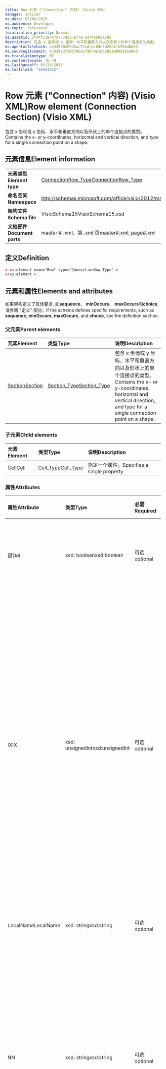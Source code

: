 ```yaml
---
title: Row 元素 ("Connection" 内容) (Visio XML)
manager: soliver
ms.date: 03/09/2015
ms.audience: Developer
ms.topic: reference
localization_priority: Normal
ms.assetid: 3f44fc18-4757-7aba-8778-a474ab93a78d
description: 包含 x 坐标或 y 坐标、水平和垂直方向以及形状上的单个连接点的类型。
ms.openlocfilehash: eb32030e89d3ac77adfdc64e2d20a5fb954dbb53
ms.sourcegitcommit: e7b38e37a9d79becfd679e10420a19890165606d
ms.translationtype: MT
ms.contentlocale: zh-CN
ms.lasthandoff: 05/29/2019
ms.locfileid: "34541762"
---
```

# <a name="row-element-connection-section-visio-xml"></a><span data-ttu-id="c3b1a-103">Row 元素 ("Connection" 内容) (Visio XML)</span><span class="sxs-lookup"><span data-stu-id="c3b1a-103">Row element (Connection Section) (Visio XML)</span></span>

<span data-ttu-id="c3b1a-104">包含 x 坐标或 y 坐标、水平和垂直方向以及形状上的单个连接点的类型。</span><span class="sxs-lookup"><span data-stu-id="c3b1a-104">Contains the x- or y-coordinates, horizontal and vertical direction, and type for a single connection point on a shape.</span></span>
  
## <a name="element-information"></a><span data-ttu-id="c3b1a-105">元素信息</span><span class="sxs-lookup"><span data-stu-id="c3b1a-105">Element information</span></span>

|||
|:-----|:-----|
|<span data-ttu-id="c3b1a-106">**元素类型**</span><span class="sxs-lookup"><span data-stu-id="c3b1a-106">**Element type**</span></span> <br/> |[<span data-ttu-id="c3b1a-107">ConnectionRow_Type</span><span class="sxs-lookup"><span data-stu-id="c3b1a-107">ConnectionRow_Type</span></span>](connectionrow_type-complextypevisio-xml.md) <br/> |
|<span data-ttu-id="c3b1a-108">**命名空间**</span><span class="sxs-lookup"><span data-stu-id="c3b1a-108">**Namespace**</span></span> <br/> |http://schemas.microsoft.com/office/visio/2012/main  <br/> |
|<span data-ttu-id="c3b1a-109">**架构文件**</span><span class="sxs-lookup"><span data-stu-id="c3b1a-109">**Schema file**</span></span> <br/> |<span data-ttu-id="c3b1a-110">VisioSchema15</span><span class="sxs-lookup"><span data-stu-id="c3b1a-110">VisioSchema15.xsd</span></span>  <br/> |
|<span data-ttu-id="c3b1a-111">**文档部件**</span><span class="sxs-lookup"><span data-stu-id="c3b1a-111">**Document parts**</span></span> <br/> |<span data-ttu-id="c3b1a-112">master # .xml、第 .xml 页</span><span class="sxs-lookup"><span data-stu-id="c3b1a-112">master#.xml, page#.xml</span></span>  <br/> |
   
## <a name="definition"></a><span data-ttu-id="c3b1a-113">定义</span><span class="sxs-lookup"><span data-stu-id="c3b1a-113">Definition</span></span>

```XML
< xs:element name="Row" type="ConnectionRow_Type" >
</xs:element >
```

## <a name="elements-and-attributes"></a><span data-ttu-id="c3b1a-114">元素和属性</span><span class="sxs-lookup"><span data-stu-id="c3b1a-114">Elements and attributes</span></span>

<span data-ttu-id="c3b1a-115">如果架构定义了具体要求, 如**sequence**、 **minOccurs**、 **maxOccurs**和**choice**, 请参阅 "定义" 部分。</span><span class="sxs-lookup"><span data-stu-id="c3b1a-115">If the schema defines specific requirements, such as **sequence**, **minOccurs**, **maxOccurs**, and **choice**, see the definition section.</span></span> 
  
### <a name="parent-elements"></a><span data-ttu-id="c3b1a-116">父元素</span><span class="sxs-lookup"><span data-stu-id="c3b1a-116">Parent elements</span></span>

|<span data-ttu-id="c3b1a-117">**元素**</span><span class="sxs-lookup"><span data-stu-id="c3b1a-117">**Element**</span></span>|<span data-ttu-id="c3b1a-118">**类型**</span><span class="sxs-lookup"><span data-stu-id="c3b1a-118">**Type**</span></span>|<span data-ttu-id="c3b1a-119">**说明**</span><span class="sxs-lookup"><span data-stu-id="c3b1a-119">**Description**</span></span>|
|:-----|:-----|:-----|
|[<span data-ttu-id="c3b1a-120">Section</span><span class="sxs-lookup"><span data-stu-id="c3b1a-120">Section</span></span>](section-element-sheet_type-complextypevisio-xml.md) <br/> |[<span data-ttu-id="c3b1a-121">Section_Type</span><span class="sxs-lookup"><span data-stu-id="c3b1a-121">Section_Type</span></span>](section_type-complextypevisio-xml.md) <br/> |<span data-ttu-id="c3b1a-122">包含 x 坐标或 y 坐标、水平和垂直方向以及形状上的单个连接点的类型。</span><span class="sxs-lookup"><span data-stu-id="c3b1a-122">Contains the x- or y-coordinates, horizontal and vertical direction, and type for a single connection point on a shape.</span></span>  <br/> |
   
### <a name="child-elements"></a><span data-ttu-id="c3b1a-123">子元素</span><span class="sxs-lookup"><span data-stu-id="c3b1a-123">Child elements</span></span>

|<span data-ttu-id="c3b1a-124">**元素**</span><span class="sxs-lookup"><span data-stu-id="c3b1a-124">**Element**</span></span>|<span data-ttu-id="c3b1a-125">**类型**</span><span class="sxs-lookup"><span data-stu-id="c3b1a-125">**Type**</span></span>|<span data-ttu-id="c3b1a-126">**说明**</span><span class="sxs-lookup"><span data-stu-id="c3b1a-126">**Description**</span></span>|
|:-----|:-----|:-----|
|[<span data-ttu-id="c3b1a-127">Cell</span><span class="sxs-lookup"><span data-stu-id="c3b1a-127">Cell</span></span>](cell-element-connection-rowvisio-xml.md) <br/> |[<span data-ttu-id="c3b1a-128">Cell_Type</span><span class="sxs-lookup"><span data-stu-id="c3b1a-128">Cell_Type</span></span>](cell_type-complextypevisio-xml.md) <br/> |<span data-ttu-id="c3b1a-129">指定一个属性。</span><span class="sxs-lookup"><span data-stu-id="c3b1a-129">Specifies a single property.</span></span>  <br/> |
   
### <a name="attributes"></a><span data-ttu-id="c3b1a-130">属性</span><span class="sxs-lookup"><span data-stu-id="c3b1a-130">Attributes</span></span>

|<span data-ttu-id="c3b1a-131">**属性**</span><span class="sxs-lookup"><span data-stu-id="c3b1a-131">**Attribute**</span></span>|<span data-ttu-id="c3b1a-132">**类型**</span><span class="sxs-lookup"><span data-stu-id="c3b1a-132">**Type**</span></span>|<span data-ttu-id="c3b1a-133">**必需**</span><span class="sxs-lookup"><span data-stu-id="c3b1a-133">**Required**</span></span>|<span data-ttu-id="c3b1a-134">**描述**</span><span class="sxs-lookup"><span data-stu-id="c3b1a-134">**Description**</span></span>|<span data-ttu-id="c3b1a-135">**可能的值**</span><span class="sxs-lookup"><span data-stu-id="c3b1a-135">**Possible values**</span></span>|
|:-----|:-----|:-----|:-----|:-----|
|<span data-ttu-id="c3b1a-136">键</span><span class="sxs-lookup"><span data-stu-id="c3b1a-136">Del</span></span>  <br/> |<span data-ttu-id="c3b1a-137">xsd: boolean</span><span class="sxs-lookup"><span data-stu-id="c3b1a-137">xsd:boolean</span></span>  <br/> |<span data-ttu-id="c3b1a-138">可选</span><span class="sxs-lookup"><span data-stu-id="c3b1a-138">optional</span></span>  <br/> |<span data-ttu-id="c3b1a-139">指定是否已删除要从主控形状继承的行。</span><span class="sxs-lookup"><span data-stu-id="c3b1a-139">Specifies whether a row that would otherwise be inherited from a master shape has been deleted.</span></span>  <br/> |<span data-ttu-id="c3b1a-140">Xsd: boolean 类型的值。</span><span class="sxs-lookup"><span data-stu-id="c3b1a-140">Values of the xsd:boolean type.</span></span>  <br/> |
|<span data-ttu-id="c3b1a-141">IX</span><span class="sxs-lookup"><span data-stu-id="c3b1a-141">IX</span></span>  <br/> |<span data-ttu-id="c3b1a-142">xsd: unsignedInt</span><span class="sxs-lookup"><span data-stu-id="c3b1a-142">xsd:unsignedInt</span></span>  <br/> |<span data-ttu-id="c3b1a-143">可选</span><span class="sxs-lookup"><span data-stu-id="c3b1a-143">optional</span></span>  <br/> |<span data-ttu-id="c3b1a-144">指定行的从1开始的标识符。</span><span class="sxs-lookup"><span data-stu-id="c3b1a-144">Specifies the one-based identifier for the row.</span></span> <span data-ttu-id="c3b1a-145">它应是唯一, 并且大于同一节中的其他标识符。IX 属性仅用于字符、Connection、Field、FillGradient、Geometry、Layer、LineGradient、段落、审阅者、草稿和选项卡部分。</span><span class="sxs-lookup"><span data-stu-id="c3b1a-145">It should be unqiue and greater than other identifiers in the same section.The IX attribute is only used for the Character, Connection, Field, FillGradient, Geometry, Layer, LineGradient, Paragraph, Reviewer, Scratch, and Tabs sections.</span></span> <span data-ttu-id="c3b1a-146">行只能具有 IX 或 N 属性中的一个。</span><span class="sxs-lookup"><span data-stu-id="c3b1a-146">A row can only have one of the IX or N attributes.</span></span>  <br/> |<span data-ttu-id="c3b1a-147">Xsd: unsignedInt 类型的值。</span><span class="sxs-lookup"><span data-stu-id="c3b1a-147">Values of the xsd:unsignedInt type.</span></span>  <br/> |
|<span data-ttu-id="c3b1a-148">LocalName</span><span class="sxs-lookup"><span data-stu-id="c3b1a-148">LocalName</span></span>  <br/> |<span data-ttu-id="c3b1a-149">xsd: string</span><span class="sxs-lookup"><span data-stu-id="c3b1a-149">xsd:string</span></span>  <br/> |<span data-ttu-id="c3b1a-150">可选</span><span class="sxs-lookup"><span data-stu-id="c3b1a-150">optional</span></span>  <br/> |<span data-ttu-id="c3b1a-151">指定行的与语言相关的唯一名称。</span><span class="sxs-lookup"><span data-stu-id="c3b1a-151">Specifies the unique language-dependent name of the row.</span></span>  <br/> |<span data-ttu-id="c3b1a-152">Xsd: string 类型的值。</span><span class="sxs-lookup"><span data-stu-id="c3b1a-152">Values of the xsd:string type.</span></span>  <br/> |
|<span data-ttu-id="c3b1a-153">N</span><span class="sxs-lookup"><span data-stu-id="c3b1a-153">N</span></span>  <br/> |<span data-ttu-id="c3b1a-154">xsd: string</span><span class="sxs-lookup"><span data-stu-id="c3b1a-154">xsd:string</span></span>  <br/> |<span data-ttu-id="c3b1a-155">可选</span><span class="sxs-lookup"><span data-stu-id="c3b1a-155">optional</span></span>  <br/> |<span data-ttu-id="c3b1a-156">指定行的与语言无关的唯一名称。N 属性仅用于用户、属性、操作、控制、Connection、Hyperlink 和 ActionTag 节。</span><span class="sxs-lookup"><span data-stu-id="c3b1a-156">Specifies the unique language-independent name of the row.The N attribute is only used for the User, Property, Actions, Control, Connection, Hyperlink, and ActionTag sections.</span></span> <span data-ttu-id="c3b1a-157">行只能具有 IX 或 N 属性中的一个。</span><span class="sxs-lookup"><span data-stu-id="c3b1a-157">A row can only have one of the IX or N attributes.</span></span>  <br/> |<span data-ttu-id="c3b1a-158">Xsd: string 类型的值。</span><span class="sxs-lookup"><span data-stu-id="c3b1a-158">Values of the xsd:string type.</span></span>  <br/> |
|<span data-ttu-id="c3b1a-159">T</span><span class="sxs-lookup"><span data-stu-id="c3b1a-159">T</span></span>  <br/> |<span data-ttu-id="c3b1a-160">xsd: string</span><span class="sxs-lookup"><span data-stu-id="c3b1a-160">xsd:string</span></span>  <br/> |<span data-ttu-id="c3b1a-161">可选</span><span class="sxs-lookup"><span data-stu-id="c3b1a-161">optional</span></span>  <br/> |<span data-ttu-id="c3b1a-162">指定由行表示并在几何图形可视化中使用的几何路径的类型。</span><span class="sxs-lookup"><span data-stu-id="c3b1a-162">Specifies the type of the geometric path represented by the row and used in geometry visualization.</span></span> <span data-ttu-id="c3b1a-163">T 属性仅用于 "Geometry" 部分。</span><span class="sxs-lookup"><span data-stu-id="c3b1a-163">The T attribute is only used for the Geometry section.</span></span>  <br/> |<span data-ttu-id="c3b1a-164">Xsd: string 类型的值。</span><span class="sxs-lookup"><span data-stu-id="c3b1a-164">Values of the xsd:string type.</span></span>  <br/> |
   

